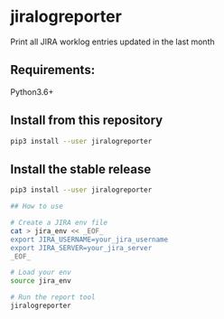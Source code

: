 # jiralogreporter

Print all JIRA worklog entries updated in the last month

## Requirements:
Python3.6+


## Install from this repository

```sh
pip3 install --user jiralogreporter
```

## Install the stable  release

```sh
pip3 install --user jiralogreporter
```

```sh
## How to use

# Create a JIRA env file
cat > jira_env << _EOF_
export JIRA_USERNAME=your_jira_username
export JIRA_SERVER=your_jira_server
_EOF_

# Load your env
source jira_env

# Run the report tool
jiralogreporter

```
